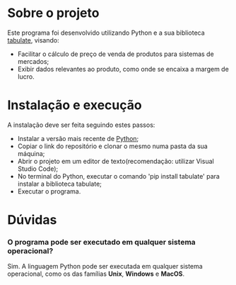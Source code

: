 # Sobre o projeto

Este programa foi desenvolvido utilizando Python e a sua biblioteca [tabulate](https://pypi.org/project/tabulate/), visando:
- Facilitar o cálculo de preço de venda de produtos para sistemas de mercados;
- Exibir dados relevantes ao produto, como onde se encaixa a margem de lucro.

# Instalação e execução
A instalação deve ser feita seguindo estes passos:
- Instalar a versão mais recente de [Python](https://www.python.org);
- Copiar o link do repositório e clonar o mesmo numa pasta da sua máquina;
- Abrir o projeto em um editor de texto(recomendação: utilizar Visual Studio Code);
- No terminal do Python, executar o comando 'pip install tabulate' para instalar a biblioteca tabulate;
- Executar o programa.

# Dúvidas
### O programa pode ser executado em qualquer sistema operacional?
Sim. A linguagem Python pode ser executada em qualquer sistema operacional, como os das famílias **Unix**, **Windows** e **MacOS**. 

